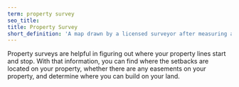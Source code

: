 ```yaml
---
term: property survey
seo_title:
title: Property Survey
short_definition: 'A map drawn by a licensed surveyor after measuring a piece of land to show its area, boundaries, contours, elevations, improvements, and relationship to the surrounding land.'
---
```



Property surveys are helpful in figuring out where your property lines start and stop. With that information, you can find where the setbacks are located on your property, whether there are any easements on your property, and determine where you can build on your land.